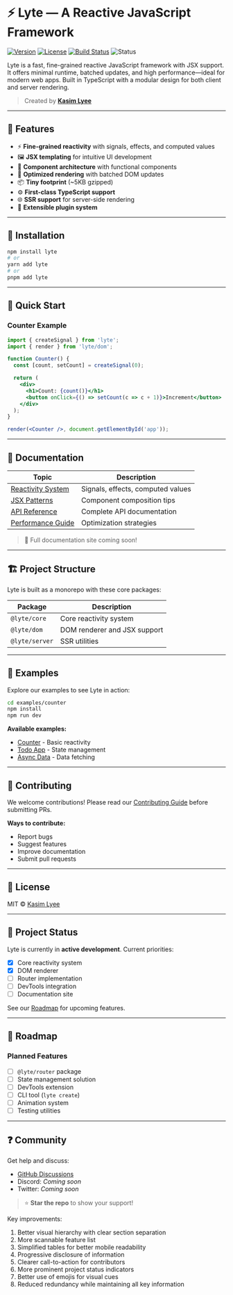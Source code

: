 


# ⚡ Lyte — A Reactive JavaScript Framework

[![Version](https://img.shields.io/npm/v/lyte.svg)](https://www.npmjs.com/package/lyte)
[![License](https://img.shields.io/badge/license-MIT-blue.svg)](https://opensource.org/licenses/MIT)
[![Build Status](https://github.com/kasimlyee/lyte/actions/workflows/ci.yml/badge.svg)](https://github.com/kasimlyee/lyte/actions)
![Status](https://img.shields.io/badge/status-in%20development-orange)

Lyte is a fast, fine-grained reactive JavaScript framework with JSX support. It offers minimal runtime, batched updates, and high performance—ideal for modern web apps. Built in TypeScript with a modular design for both client and server rendering. 
> Created by **[Kasim Lyee](https://github.com/kasimlyee)**

---

## 🚀 Features

- ⚡ **Fine-grained reactivity** with signals, effects, and computed values
- 🖼️ **JSX templating** for intuitive UI development
- 🧩 **Component architecture** with functional components
- 🔄 **Optimized rendering** with batched DOM updates
- 📦 **Tiny footprint** (~5KB gzipped)
- ⚙️ **First-class TypeScript support**
- 🌐 **SSR support** for server-side rendering
- 🔌 **Extensible plugin system**

---

## 🔧 Installation

```bash
npm install lyte
# or
yarn add lyte
# or
pnpm add lyte
```

---

## 🎯 Quick Start

### Counter Example

```jsx
import { createSignal } from 'lyte';
import { render } from 'lyte/dom';

function Counter() {
  const [count, setCount] = createSignal(0);

  return (
    <div>
      <h1>Count: {count()}</h1>
      <button onClick={() => setCount(c => c + 1)}>Increment</button>
    </div>
  );
}

render(<Counter />, document.getElementById('app'));
```

---

## 📖 Documentation

| Topic                  | Description                          |
|------------------------|--------------------------------------|
| [Reactivity System](docs/reactivity.md) | Signals, effects, computed values |
| [JSX Patterns](docs/jsx-patterns.md) | Component composition tips |
| [API Reference](docs/api-reference.md) | Complete API documentation |
| [Performance Guide](docs/performance.md) | Optimization strategies |

> 📘 Full documentation site coming soon!

---

## 🏗️ Project Structure

Lyte is built as a monorepo with these core packages:

| Package       | Description                     |
|---------------|---------------------------------|
| `@lyte/core`  | Core reactivity system          |
| `@lyte/dom`   | DOM renderer and JSX support    |
| `@lyte/server`| SSR utilities                   |

---

## 🧪 Examples

Explore our examples to see Lyte in action:

```bash
cd examples/counter
npm install
npm run dev
```

**Available examples:**
- [Counter](examples/counter) - Basic reactivity
- [Todo App](examples/todo) - State management
- [Async Data](examples/async) - Data fetching

---

## 🤝 Contributing

We welcome contributions! Please read our [Contributing Guide](CONTRIBUTING.md) before submitting PRs.

**Ways to contribute:**
- Report bugs
- Suggest features
- Improve documentation
- Submit pull requests

---

## 📜 License

MIT © [Kasim Lyee](https://github.com/yourusername)

---

## 🚧 Project Status

Lyte is currently in **active development**. Current priorities:

- [x] Core reactivity system
- [x] DOM renderer
- [ ] Router implementation
- [ ] DevTools integration
- [ ] Documentation site

See our [Roadmap](#roadmap) for upcoming features.

---

## 🌟 Roadmap

### Planned Features

- [ ] `@lyte/router` package
- [ ] State management solution
- [ ] DevTools extension
- [ ] CLI tool (`lyte create`)
- [ ] Animation system
- [ ] Testing utilities

---

## ❓ Community

Get help and discuss:
- [GitHub Discussions](https://github.com/kasimlyee/lyte/discussions)
- Discord: *Coming soon*
- Twitter: *Coming soon*

> ⭐ **Star the repo** to show your support!


Key improvements:
1. Better visual hierarchy with clear section separation
2. More scannable feature list
3. Simplified tables for better mobile readability
4. Progressive disclosure of information
5. Clearer call-to-action for contributors
6. More prominent project status indicators
7. Better use of emojis for visual cues
8. Reduced redundancy while maintaining all key information
